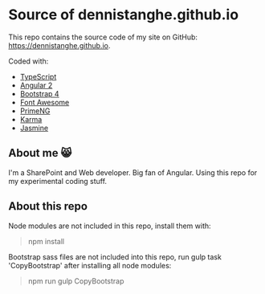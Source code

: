 # Source of dennistanghe.github.io

This repo contains the source code of my site on GitHub: https://dennistanghe.github.io.

Coded with:
- [TypeScript](https://www.typescriptlang.org)
- [Angular 2](https://angular.io)
- [Bootstrap 4](http://v4-alpha.getbootstrap.com)
- [Font Awesome](http://fontawesome.io)
- [PrimeNG](http://www.primefaces.org/primeng)
- [Karma](https://karma-runner.github.io)
- [Jasmine](http://jasmine.github.io)

## About me :smile_cat:

I'm a SharePoint and Web developer.
Big fan of Angular.
Using this repo for my experimental coding stuff.

## About this repo

Node modules are not included in this repo, install them with:
> npm install

Bootstrap sass files are not included into this repo, run gulp task 'CopyBootstrap' after installing all node modules: 
> npm run gulp CopyBootstrap
